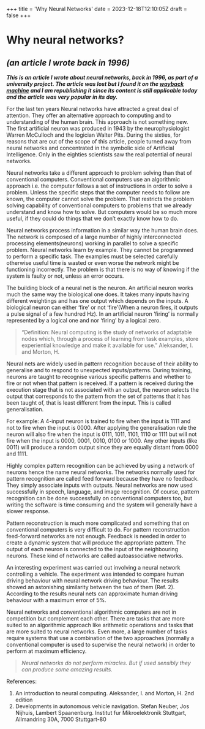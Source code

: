+++
title = 'Why Neural Networks'
date = 2023-12-18T12:10:05Z
draft = false
+++

# Why neural networks?
## *(an article I wrote back in 1996)*

***This is an article I wrote about neural networks, back in 1996, as part of a university project. The article was lost but I found it on the [wayback machine](http://web.archive.org/web/20141127065609/http://www.doc.ic.ac.uk/~nd/surprise_96/journal/vol1/ds12/article1.html) and I am republishing it since its content is still applicable today and the article was very popular in its day.***

For the last ten years Neural networks have attracted a great deal of attention. They offer an alternative approach to computing and to understanding of the human brain. This approach is not something new. The first artificial neuron was produced in 1943 by the neurophysiologist Warren McCulloch and the logician Walter Pits. During the sixties, for reasons that are out of the scope of this article, people turned away from neural networks and concentrated in the symbolic side of Artificial Intelligence. Only in the eighties scientists saw the real potential of neural networks.

Neural networks take a different approach to problem solving than that of conventional computers. Conventional computers use an algorithmic approach i.e. the computer follows a set of instructions in order to solve a problem. Unless the specific steps that the computer needs to follow are known, the computer cannot solve the problem. That restricts the problem solving capability of conventional computers to problems that we already understand and know how to solve. But computers would be so much more useful, if they could do things that we don’t exactly know how to do.

Neural networks process information in a similar way the human brain does. The network is composed of a large number of highly interconnected processing elements(neurons) working in parallel to solve a specific problem. Neural networks learn by example. They cannot be programmed to perform a specific task. The examples must be selected carefully otherwise useful time is wasted or even worse the network might be functioning incorrectly. The problem is that there is no way of knowing if the system is faulty or not, unless an error occurs.

The building block of a neural net is the neuron. An artificial neuron works much the same way the biological one does. It takes many inputs having different weightings and has one output which depends on the inputs. A biological neuron can either ‘fire’ or not ‘fire’(When a neuron fires, it outputs a pulse signal of a few hundred Hz). In an artificial neuron ‘firing’ is normally represented by a logical one and nor ‘firing’ by a logical zero.

> “Definition: Neural computing is the study of networks of adaptable nodes which, through a process of learning from task examples, store experiential knowledge and make it available for use.” Aleksander, I. and Morton, H.

Neural nets are widely used in pattern recognition because of their ability to generalise and to respond to unexpected inputs/patterns. During training, neurons are taught to recognise various specific patterns and whether to fire or not when that pattern is received. If a pattern is received during the execution stage that is not associated with an output, the neuron selects the output that corresponds to the pattern from the set of patterns that it has been taught of, that is least different from the input. This is called generalisation.

For example:
A 4-input neuron is trained to fire when the input is 1111 and not to fire when the input is 0000. After applying the generalisation rule the neuron will also fire when the input is 0111, 1011, 1101, 1110 or 1111 but will not fire when the input is 0000, 0001, 0010, 0100 or 1000. Any other inputs (like 0011) will produce a random output since they are equally distant from 0000 and 1111.

Highly complex pattern recognition can be achieved by using a network of neurons hence the name neural networks. The networks normally used for pattern recognition are called feed forward because they have no feedback. They simply associate inputs with outputs. Neural networks are now used successfully in speech, language, and image recognition. Of course, pattern recognition can be done successfully on conventional computers too, but writing the software is time consuming and the system will generally have a slower response.

Pattern reconstruction is much more complicated and something that on conventional computers is very difficult to do. For pattern reconstruction feed-forward networks are not enough. Feedback is needed in order to create a dynamic system that will produce the appropriate pattern. The output of each neuron is connected to the input of the neighbouring neurons. These kind of networks are called autoassociative networks.

An interesting experiment was carried out involving a neural network controlling a vehicle. The experiment was intended to compare human driving behaviour with neural network driving behaviour. The results showed an astonishing similarity between the two of them (Ref. 2). According to the results neural nets can approximate human driving behaviour with a maximum error of 5%.

Neural networks and conventional algorithmic computers are not in competition but complement each other. There are tasks that are more suited to an algorithmic approach like arithmetic operations and tasks that are more suited to neural networks. Even more, a large number of tasks require systems that use a combination of the two approaches (normally a conventional computer is used to supervise the neural network) in order to perform at maximum efficiency.

> *Neural networks do not perform miracles. But if used sensibly they can produce some amazing results.*

References:
1. An introduction to neural computing. Aleksander, I. and Morton, H. 2nd edition
2. Developments in autonomous vehicle navigation. Stefan Neuber, Jos Nijhuis, Lambert Spaanenburg. Institut fur Mikroelektronik Stuttgart, Allmandring 30A, 7000 Stuttgart-80
